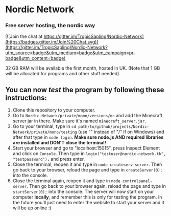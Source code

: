 # Nordic Network
### Free server hosting, the nordic way

[![Join the chat at https://gitter.im/TropicSapling/Nordic-Network](https://badges.gitter.im/Join%20Chat.svg)](https://gitter.im/TropicSapling/Nordic-Network?utm_source=badge&utm_medium=badge&utm_campaign=pr-badge&utm_content=badge)

32 GB RAM will be available the first month, hosted in UK. (Note that 1 GB will be allocated for programs and other stuff needed)


You can now *test* the program by following these instructions:
-------------------------------------------------------------------------
1.  Clone this repository to your computer.
2.  Go to `Nordic-Network/private/mono/versions/mc` and add the Minecraft server
jar in there. Make sure it's named `minecraft_server.jar`.
3.  Go to your terminal, type in `cd
path/to/github/projects/Nordic-Network/private/mono/testing` (use "\" instead of "/"
if on Windows) and after that type in `node login`. **Make
sure node.js AND required libraries are installed and DON'T close the terminal!**
4.  Start your browser and go to "localhost:15015", press Inspect Element
and click on `Console`. Then type in `login("testuser@nordic-network.tk", "testpassword");`
and press enter.
5.  Close the terminal, reopen it and type in `node createserv-server`. Then go back to your browser, reload the page and type in `createServer(0);` into the console.
6.  Close the terminal again, reopen it and type in `node controlpanel-server`. Then go back to your browser again, reload the page and type in `startServer(0);` into the console. The server will now start on your computer **locally**, and remember this is only for testing the program. In the future you'll just need to enter the website to start your server and it will be up online :)
